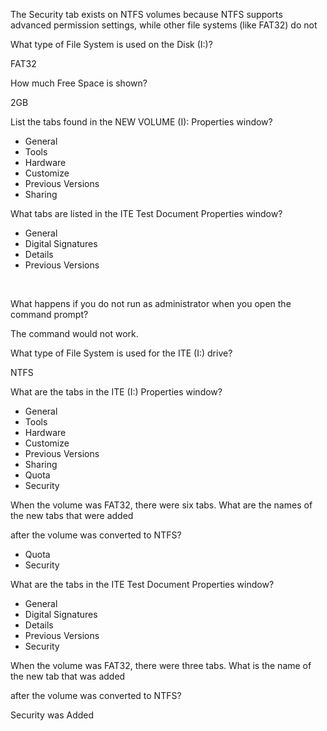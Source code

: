 The Security tab exists on NTFS volumes because NTFS supports advanced permission settings, while other file systems (like FAT32) do not



What type of File System is used on the Disk (I:)?

FAT32



How much Free Space is shown?

2GB



List the tabs found in the NEW VOLUME (I): Properties window? 

* General
* Tools
* Hardware
* Customize
* Previous Versions
* Sharing



What tabs are listed in the ITE Test Document Properties window?

* General 
* Digital Signatures
* Details 
* Previous Versions

&nbsp;

What happens if you do not run as administrator when you open the command prompt?

The command would not work.



What type of File System is used for the ITE (I:) drive?

NTFS



What are the tabs in the ITE (I:) Properties window?

* General
* Tools
* Hardware
* Customize
* Previous Versions
* Sharing
* Quota 
* Security



When the volume was FAT32, there were six tabs. What are the names of the new tabs that were added 

after the volume was converted to NTFS?



* Quota 
* Security



What are the tabs in the ITE Test Document Properties window?

* General
* Digital Signatures
* Details
* Previous Versions
* Security



When the volume was FAT32, there were three tabs. What is the name of the new tab that was added 

after the volume was converted to NTFS? 



Security was Added












